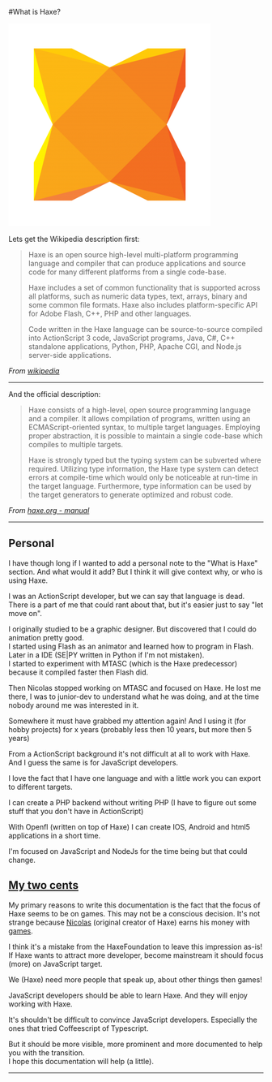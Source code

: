 #What is Haxe?

![Haxe logo](../img/haxe_logo.png)


Lets get the Wikipedia description first:

> Haxe is an open source high-level multi-platform programming language and compiler that can produce applications and source code for many different platforms from a single code-base.
>
> Haxe includes a set of common functionality that is supported across all platforms, such as numeric data types, text, arrays, binary and some common file formats. Haxe also includes platform-specific API for Adobe Flash, C++, PHP and other languages.
>
> Code written in the Haxe language can be source-to-source compiled into ActionScript 3 code, JavaScript programs, Java, C#, C++ standalone applications, Python, PHP, Apache CGI, and Node.js server-side applications.


*From [wikipedia](https://en.wikipedia.org/wiki/Haxe)*



----

And the official description:

> Haxe consists of a high-level, open source programming language and a compiler. It allows compilation of programs, written using an ECMAScript-oriented syntax, to multiple target languages. Employing proper abstraction, it is possible to maintain a single code-base which compiles to multiple targets.
>
> Haxe is strongly typed but the typing system can be subverted where required. Utilizing type information, the Haxe type system can detect errors at compile-time which would only be noticeable at run-time in the target language. Furthermore, type information can be used by the target generators to generate optimized and robust code.


*From [haxe.org - manual](http://haxe.org/manual/introduction-what-is-haxe.html)*

-----

## Personal

I have though long if I wanted to add a personal note to the "What is Haxe" section. And what would it add?
But I think it will give context why, or who is using Haxe.

I was an ActionScript developer, but we can say that language is dead. 
There is a part of me that could rant about that, but it's easier just to say "let move on".

I originally studied to be a graphic designer. But discovered that I could do animation pretty good.  
I started using Flash as an animator and learned how to program in Flash.  Later in a IDE (SE|PY written in Python if I'm not mistaken).   
I started to experiment with MTASC (which is the Haxe predecessor) because it compiled faster then Flash did.

Then Nicolas stopped working on MTASC and focused on Haxe. He lost me there, I was to junior-dev to understand what he was doing, and at the time nobody around me was interested in it.

Somewhere it must have grabbed my attention again! And I using it (for hobby projects) for x years (probably less then 10 years, but more then 5 years)

From a ActionScript background it's not difficult at all to work with Haxe. And I guess the same is for JavaScript developers.

I love the fact that I have one language and with a little work you can export to different targets.

I can create a PHP backend without writing PHP (I have to figure out some stuff that you don't have in ActionScript)

With Openfl (written on top of Haxe) I can create IOS, Android and html5 applications in a short time.

I'm focused on JavaScript and NodeJs for the time being but that could change.

<a name="2ct"></a>
## [My two cents](https://en.wikipedia.org/wiki/My_two_cents)

My primary reasons to write this documentation is the fact that the focus of Haxe seems to be on games. This may not be a conscious decision. It's not strange because [Nicolas](https://twitter.com/ncannasse) (original creator of Haxe) earns his money with [games](http://shirogames.com/).

I think it's a mistake from the HaxeFoundation to leave this impression as-is! If Haxe wants to attract more developer, become mainstream it should focus (more) on JavaScript target. 

We (Haxe) need more people that speak up, about other things then games! 

JavaScript developers should be able to learn Haxe. And they will enjoy working with Haxe.

It's shouldn't be difficult to convince JavaScript developers. Especially the ones that tried Coffeescript of Typescript. 

But it should be more visible, more prominent and more documented to help you with the transition.  
I hope this documentation will help (a little).



-----